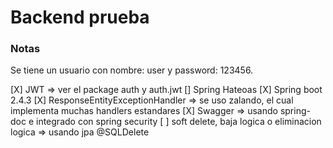 # Backend prueba

### Notas

Se tiene un usuario con nombre: user y password: 123456.

[X]	JWT => ver el package auth y auth.jwt
[]	Spring Hateoas
[X]	Spring boot 2.4.3
[X]	ResponseEntityExceptionHandler => se uso zalando, el cual implementa muchas handlers estandares
[X]	Swagger => usando spring-doc e integrado con spring security
[ ] soft delete, baja logica o eliminacion logica => usando jpa @SQLDelete
